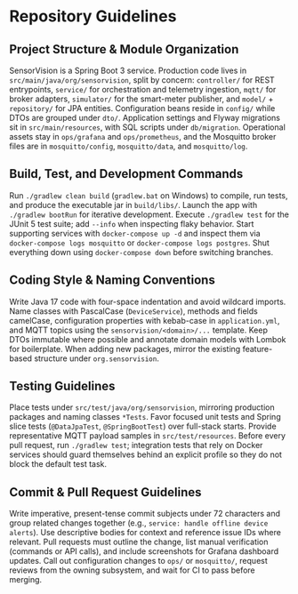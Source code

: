 # Repository Guidelines

## Project Structure & Module Organization
SensorVision is a Spring Boot 3 service. Production code lives in `src/main/java/org/sensorvision`, split by concern: `controller/` for REST entrypoints, `service/` for orchestration and telemetry ingestion, `mqtt/` for broker adapters, `simulator/` for the smart-meter publisher, and `model/` + `repository/` for JPA entities. Configuration beans reside in `config/` while DTOs are grouped under `dto/`. Application settings and Flyway migrations sit in `src/main/resources`, with SQL scripts under `db/migration`. Operational assets stay in `ops/grafana` and `ops/prometheus`, and the Mosquitto broker files are in `mosquitto/config`, `mosquitto/data`, and `mosquitto/log`.

## Build, Test, and Development Commands
Run `./gradlew clean build` (`gradlew.bat` on Windows) to compile, run tests, and produce the executable jar in `build/libs/`. Launch the app with `./gradlew bootRun` for iterative development. Execute `./gradlew test` for the JUnit 5 test suite; add `--info` when inspecting flaky behavior. Start supporting services with `docker-compose up -d` and inspect them via `docker-compose logs mosquitto` or `docker-compose logs postgres`. Shut everything down using `docker-compose down` before switching branches.

## Coding Style & Naming Conventions
Write Java 17 code with four-space indentation and avoid wildcard imports. Name classes with PascalCase (`DeviceService`), methods and fields camelCase, configuration properties with kebab-case in `application.yml`, and MQTT topics using the `sensorvision/<domain>/...` template. Keep DTOs immutable where possible and annotate domain models with Lombok for boilerplate. When adding new packages, mirror the existing feature-based structure under `org.sensorvision`.

## Testing Guidelines
Place tests under `src/test/java/org/sensorvision`, mirroring production packages and naming classes `*Tests`. Favor focused unit tests and Spring slice tests (`@DataJpaTest`, `@SpringBootTest`) over full-stack starts. Provide representative MQTT payload samples in `src/test/resources`. Before every pull request, run `./gradlew test`; integration tests that rely on Docker services should guard themselves behind an explicit profile so they do not block the default test task.

## Commit & Pull Request Guidelines
Write imperative, present-tense commit subjects under 72 characters and group related changes together (e.g., `service: handle offline device alerts`). Use descriptive bodies for context and reference issue IDs where relevant. Pull requests must outline the change, list manual verification (commands or API calls), and include screenshots for Grafana dashboard updates. Call out configuration changes to `ops/` or `mosquitto/`, request reviews from the owning subsystem, and wait for CI to pass before merging.
